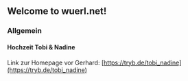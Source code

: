 ## Welcome to wuerl.net!

### Allgemein

#### Hochzeit Tobi & Nadine
Link zur Homepage vor Gerhard: [https://tryb.de/tobi_nadine](https://tryb.de/tobi_nadine)
